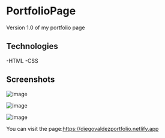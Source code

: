 # PortfolioPage
Version 1.0 of my portfolio page

## Technologies
-HTML
-CSS

## Screenshots

![image](https://github.com/Dvzr2k/PortfolioPage/assets/129244345/eafde4cf-c1eb-42b7-a5bb-8d0b219c66ea)

![image](https://github.com/Dvzr2k/PortfolioPage/assets/129244345/07c95329-aef1-4516-a14f-e3661c0deded)

![image](https://github.com/Dvzr2k/PortfolioPage/assets/129244345/0b12d303-7a7d-4bea-b92d-81f3415957d5)





You can visit the page:https://diegovaldezportfolio.netlify.app


